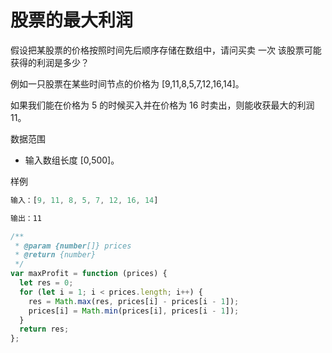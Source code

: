 # 股票的最大利润

假设把某股票的价格按照时间先后顺序存储在数组中，请问买卖 一次 该股票可能获得的利润是多少？

例如一只股票在某些时间节点的价格为 [9,11,8,5,7,12,16,14]。

如果我们能在价格为 5 的时候买入并在价格为 16 时卖出，则能收获最大的利润 11。

数据范围

- 输入数组长度 [0,500]。

样例

```js
输入：[9, 11, 8, 5, 7, 12, 16, 14]

输出：11
```

```ts
/**
 * @param {number[]} prices
 * @return {number}
 */
var maxProfit = function (prices) {
  let res = 0;
  for (let i = 1; i < prices.length; i++) {
    res = Math.max(res, prices[i] - prices[i - 1]);
    prices[i] = Math.min(prices[i], prices[i - 1]);
  }
  return res;
};
```
